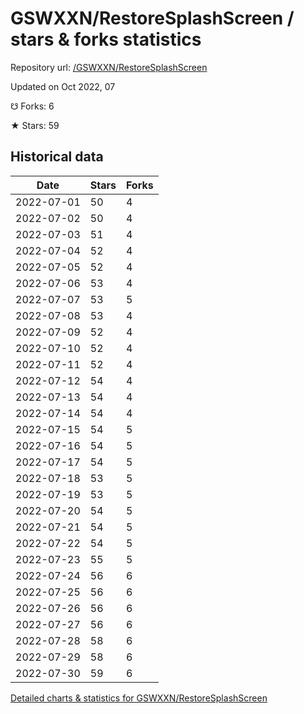 # GSWXXN/RestoreSplashScreen / stars & forks statistics

Repository url: [/GSWXXN/RestoreSplashScreen](https://github.com/GSWXXN/RestoreSplashScreen)

Updated on Oct 2022, 07

☋ Forks: 6

★ Stars: 59

## Historical data
| Date | Stars | Forks |
|------|-------|-------|
| 2022-07-01 | 50 | 4 | 
| 2022-07-02 | 50 | 4 | 
| 2022-07-03 | 51 | 4 | 
| 2022-07-04 | 52 | 4 | 
| 2022-07-05 | 52 | 4 | 
| 2022-07-06 | 53 | 4 | 
| 2022-07-07 | 53 | 5 | 
| 2022-07-08 | 53 | 4 | 
| 2022-07-09 | 52 | 4 | 
| 2022-07-10 | 52 | 4 | 
| 2022-07-11 | 52 | 4 | 
| 2022-07-12 | 54 | 4 | 
| 2022-07-13 | 54 | 4 | 
| 2022-07-14 | 54 | 4 | 
| 2022-07-15 | 54 | 5 | 
| 2022-07-16 | 54 | 5 | 
| 2022-07-17 | 54 | 5 | 
| 2022-07-18 | 53 | 5 | 
| 2022-07-19 | 53 | 5 | 
| 2022-07-20 | 54 | 5 | 
| 2022-07-21 | 54 | 5 | 
| 2022-07-22 | 54 | 5 | 
| 2022-07-23 | 55 | 5 | 
| 2022-07-24 | 56 | 6 | 
| 2022-07-25 | 56 | 6 | 
| 2022-07-26 | 56 | 6 | 
| 2022-07-27 | 56 | 6 | 
| 2022-07-28 | 58 | 6 | 
| 2022-07-29 | 58 | 6 | 
| 2022-07-30 | 59 | 6 | 


[Detailed charts & statistics for GSWXXN/RestoreSplashScreen](https://reviewgithub.com/rep/GSWXXN/RestoreSplashScreen)
